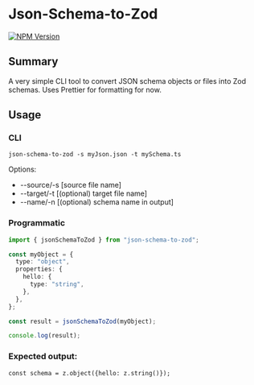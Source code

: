 # Json-Schema-to-Zod

[![NPM Version](https://img.shields.io/npm/v/json-schema-to-zod.svg)](https://npmjs.org/package/json-schema-to-zod)

## Summary

A very simple CLI tool to convert JSON schema objects or files into Zod schemas. Uses Prettier for formatting for now.

## Usage

### CLI

`json-schema-to-zod -s myJson.json -t mySchema.ts`

Options:

- --source/-s [source file name]
- --target/-t [(optional) target file name]
- --name/-n [(optional) schema name in output]

### Programmatic

```typescript
import { jsonSchemaToZod } from "json-schema-to-zod";

const myObject = {
  type: "object",
  properties: {
    hello: {
      type: "string",
    },
  },
};

const result = jsonSchemaToZod(myObject);

console.log(result);
```

### Expected output:

```
const schema = z.object({hello: z.string()});
```
